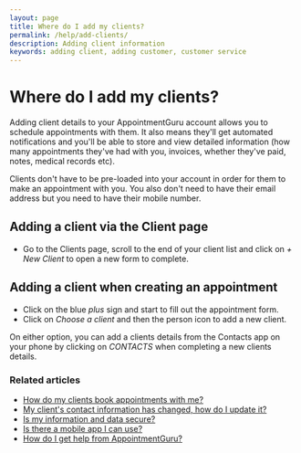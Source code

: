 ```yaml
---
layout: page
title: Where do I add my clients?
permalink: /help/add-clients/
description: Adding client information
keywords: adding client, adding customer, customer service
---
```


# Where do I add my clients?

Adding client details to your AppointmentGuru account allows you to schedule appointments with them. It also means they'll get automated notifications and you'll be able to store and view detailed information (how many appointments they've had with you, invoices, whether they've paid, notes, medical records etc).

Clients don't have to be pre-loaded into your account in order for them to make an appointment with you. You also don't need to have their email address but you need to have their mobile number.

## Adding a client via the Client page

* Go to the Clients page, scroll to the end of your client list and click on *+ New Client* to open a new form to complete.

## Adding a client when creating an appointment

* Click on the blue *plus* sign and start to fill out the appointment form.
* Click on *Choose a client* and then the person icon to add a new client.

On either option, you can add a clients details from the Contacts app on your phone by clicking on *CONTACTS* when completing a new clients details.

### Related articles

* [How do my clients book appointments with me?](/help/how-do-clients-book-appointments)
* [My client's contact information has changed, how do I update it?](/help/update-clients-info)
* [Is my information and data secure?](/help/is-my-data-secure)
* [Is there a mobile app I can use?](/help/is-there-a-mobile-app)
* [How do I get help from AppointmentGuru?](/help/how-do-I-get-help)
